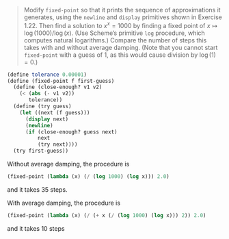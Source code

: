 > Modify `fixed-point` so that it prints the sequence of approximations it
> generates, using the `newline` and `display` primitives shown in Exercise 1.22.
> Then find a solution to $x^x = 1000$ by finding a fixed point of
> $x \mapsto \log(1000)/ \log(x)$. (Use Scheme’s primitive `log` procedure,
> which computes natural logarithms.) Compare the number of steps this takes with
> and without average damping. (Note that you cannot start `fixed-point` with a
> guess of 1, as this would cause division by $\log(1) = 0$.)

```scheme :session,"1.36"
(define tolerance 0.00001)
(define (fixed-point f first-guess)
  (define (close-enough? v1 v2)
    (< (abs (- v1 v2))
       tolerance))
  (define (try guess)
    (let ((next (f guess)))
      (display next)
      (newline)
      (if (close-enough? guess next)
          next
          (try next))))
  (try first-guess))
```


Without average damping, the procedure is

```scheme :session,"1.36"
(fixed-point (lambda (x) (/ (log 1000) (log x))) 2.0)
```

and it takes 35 steps.

With average damping, the procedure is

```scheme :session,"1.36"
(fixed-point (lambda (x) (/ (+ x (/ (log 1000) (log x))) 2)) 2.0)
```

and it takes 10 steps

